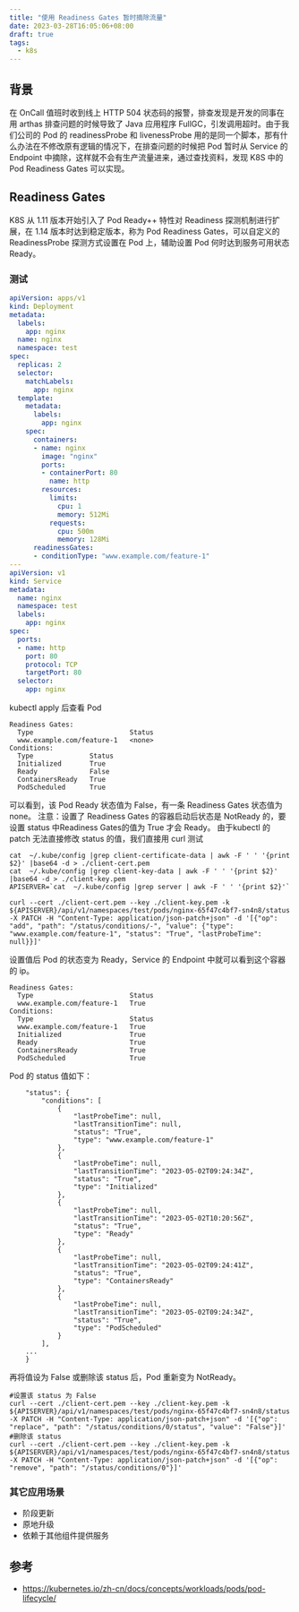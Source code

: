 ```yaml
---
title: "使用 Readiness Gates 暂时摘除流量"
date: 2023-03-28T16:05:06+08:00
draft: true
tags:
  - k8s
---
```

## 背景

在 OnCall 值班时收到线上 HTTP 504 状态码的报警，排查发现是开发的同事在用 arthas 排查问题的时候导致了 Java 应用程序 FullGC，引发调用超时。由于我们公司的 Pod 的 readinessProbe 和 livenessProbe 用的是同一个脚本，那有什么办法在不修改原有逻辑的情况下，在排查问题的时候把 Pod 暂时从 Service 的 Endpoint 中摘除，这样就不会有生产流量进来，通过查找资料，发现 K8S 中的 Pod Readiness Gates 可以实现。

## Readiness Gates

K8S 从 1.11 版本开始引入了 Pod Ready++ 特性对 Readiness 探测机制进行扩展，在 1.14 版本时达到稳定版本，称为 Pod Readiness Gates，可以自定义的 ReadinessProbe 探测方式设置在 Pod 上，辅助设置 Pod 何时达到服务可用状态 Ready。

### 测试

```yaml
apiVersion: apps/v1
kind: Deployment
metadata:
  labels:
    app: nginx
  name: nginx
  namespace: test
spec:
  replicas: 2
  selector:
    matchLabels:
      app: nginx
  template:
    metadata:
      labels:
        app: nginx
    spec:
      containers:
      - name: nginx
        image: "nginx"
        ports:
        - containerPort: 80
          name: http
        resources:
          limits:
            cpu: 1
            memory: 512Mi
          requests:
            cpu: 500m
            memory: 128Mi
      readinessGates:
      - conditionType: "www.example.com/feature-1"
---
apiVersion: v1
kind: Service
metadata:
  name: nginx
  namespace: test
  labels:
    app: nginx
spec:
  ports:
  - name: http
    port: 80
    protocol: TCP
    targetPort: 80
  selector:
    app: nginx
```

kubectl apply 后查看 Pod

```
Readiness Gates:
  Type                        Status
  www.example.com/feature-1   <none>
Conditions:
  Type              Status
  Initialized       True
  Ready             False
  ContainersReady   True
  PodScheduled      True
```

可以看到，该 Pod Ready  状态值为 False，有一条 Readiness Gates 状态值为 none。
注意：设置了 Readiness Gates 的容器启动后状态是 NotReady 的，要设置 status 中Readiness Gates的值为 True 才会 Ready。
由于kubectl 的 patch 无法直接修改 status 的值，我们直接用 curl 测试
```shell
cat  ~/.kube/config |grep client-certificate-data | awk -F ' ' '{print $2}' |base64 -d > ./client-cert.pem
cat  ~/.kube/config |grep client-key-data | awk -F ' ' '{print $2}' |base64 -d > ./client-key.pem
APISERVER=`cat  ~/.kube/config |grep server | awk -F ' ' '{print $2}'`

curl --cert ./client-cert.pem --key ./client-key.pem -k ${APISERVER}/api/v1/namespaces/test/pods/nginx-65f47c4bf7-sn4n8/status -X PATCH -H "Content-Type: application/json-patch+json" -d '[{"op": "add", "path": "/status/conditions/-", "value": {"type": "www.example.com/feature-1", "status": "True", "lastProbeTime": null}}]'
```

设置值后 Pod 的状态变为 Ready，Service 的 Endpoint 中就可以看到这个容器的 ip。

```
Readiness Gates:
  Type                        Status
  www.example.com/feature-1   True
Conditions:
  Type                        Status
  www.example.com/feature-1   True
  Initialized                 True
  Ready                       True
  ContainersReady             True
  PodScheduled                True
```

Pod 的 status 值如下：

```
    "status": {
        "conditions": [
            {
                "lastProbeTime": null,
                "lastTransitionTime": null,
                "status": "True",
                "type": "www.example.com/feature-1"
            },
            {
                "lastProbeTime": null,
                "lastTransitionTime": "2023-05-02T09:24:34Z",
                "status": "True",
                "type": "Initialized"
            },
            {
                "lastProbeTime": null,
                "lastTransitionTime": "2023-05-02T10:20:56Z",
                "status": "True",
                "type": "Ready"
            },
            {
                "lastProbeTime": null,
                "lastTransitionTime": "2023-05-02T09:24:41Z",
                "status": "True",
                "type": "ContainersReady"
            },
            {
                "lastProbeTime": null,
                "lastTransitionTime": "2023-05-02T09:24:34Z",
                "status": "True",
                "type": "PodScheduled"
            }
        ],
    ...
    }
```

再将值设为 False 或删除该 status 后，Pod 重新变为 NotReady。

```shell
#设置该 status 为 False
curl --cert ./client-cert.pem --key ./client-key.pem -k ${APISERVER}/api/v1/namespaces/test/pods/nginx-65f47c4bf7-sn4n8/status -X PATCH -H "Content-Type: application/json-patch+json" -d '[{"op": "replace", "path": "/status/conditions/0/status", "value": "False"}]'
#删除该 status
curl --cert ./client-cert.pem --key ./client-key.pem -k ${APISERVER}/api/v1/namespaces/test/pods/nginx-65f47c4bf7-sn4n8/status -X PATCH -H "Content-Type: application/json-patch+json" -d '[{"op": "remove", "path": "/status/conditions/0"}]'
```

### 其它应用场景
- 阶段更新
- 原地升级
- 依赖于其他组件提供服务

## 参考
- https://kubernetes.io/zh-cn/docs/concepts/workloads/pods/pod-lifecycle/
